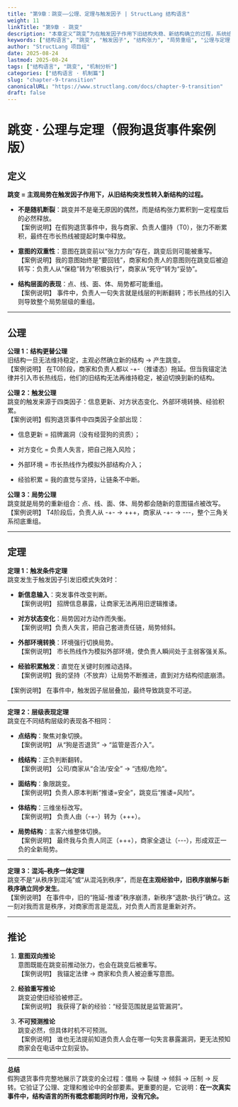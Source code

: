 ```yaml
---
title: "第9章：跳变——公理、定理与触发因子 | StructLang 结构语言"
weight: 11
linkTitle: "第9章 · 跳变"
description: "本章定义“跳变”为在触发因子作用下旧结构失稳、新结构确立的过程，系统给出公理与定理，并用真实案例展示点/线/面/体/局势各层的重组机制与不可逆条件。"
keywords: ["结构语言", "跳变", "触发因子", "结构张力", "局势重组", "公理与定理", "因果印象"]
author: "StructLang 项目组"
date: 2025-08-24
lastmod: 2025-08-24
tags: ["结构语言", "跳变", "机制分析"]
categories: ["结构语言 · 机制篇"]
slug: "chapter-9-transition"
canonicalURL: "https://www.structlang.com/docs/chapter-9-transition"
draft: false
---
```

# 跳变 · 公理与定理（假狗退货事件案例版）

## 定义

**跳变 = 主观局势在触发因子作用下，从旧结构突发性转入新结构的过程。**

- **不是随机断裂**：跳变并不是毫无原因的偶然，而是结构张力累积到一定程度后的必然释放。  
    【案例说明】在假狗退货事件中，我与商家、负责人僵持（T0），张力不断累积，最终在市长热线被提起时集中释放。
    
- **意图的双重性**：意图在跳变前以“张力方向”存在，跳变后则可能被重写。  
    【案例说明】我的意图始终是“要回钱”，商家和负责人的意图则在跳变后被迫转写：负责人从“保稳”转为“积极执行”，商家从“死守”转为“妥协”。
    
- **结构层面的表现**：点、线、面、体、局势都可能重组。  
    【案例说明】 事件中，负责人一句失言就是线层的判断翻转；市长热线的引入则导致整个局势层级的重组。
    

---

## 公理

**公理 1：结构更替公理**  
旧结构一旦无法维持稳定，主观必然确立新的结构 → 产生跳变。  
【案例说明】 在T0阶段，商家和负责人都以 -+-（推诿态）拖延。但当我锚定法律并引入市长热线后，他们的旧结构无法再维持稳定，被迫切换到新的结构。

**公理 2：触发公理**  
跳变的触发来源于四类因子：信息更新、对方状态变化、外部环境转换、经验积累。  
【案例说明】假狗退货事件中四类因子全部出现：

- 信息更新 = 招牌漏洞（没有经营狗的资质）；
    
- 对方变化 = 负责人失言，把自己拖入风险；
    
- 外部环境 = 市长热线作为模拟外部结构介入；
    
- 经验积累 = 我的直觉与坚持，让链条不中断。
    

**公理 3：局势公理**  
跳变就是局势的重新组合：点、线、面、体、局势都会随新的意图锚点被改写。  
【案例说明】 T4阶段后，负责人从 -+- → +++，商家从 -+- → ---，整个三角关系彻底重组。

---

## 定理

**定理 1：触发条件定理**  
跳变发生于触发因子引发旧模式失效时：

- **新信息输入**：突发事件改变判断。  
    【案例说明】 招牌信息暴露，让商家无法再用旧逻辑推诿。
    
- **对方状态变化**：局势因对方动作而失衡。  
    【案例说明】负责人失言，把自己套进责任链，局势倾斜。
    
- **外部环境转换**：环境强行切换局势。  
    【案例说明】 市长热线作为模拟外部环境，使负责人瞬间处于主弱客强关系。
    
- **经验积累触发**：直觉在关键时刻推动选择。  
    【案例说明】我的坚持（不放弃）让局势不断推进，直到对方结构彻底崩溃。
    

【案例说明】 在事件中，触发因子层层叠加，最终导致跳变不可逆。

---

**定理 2：层级表现定理**  
跳变在不同结构层级的表现各不相同：

- **点结构**：聚焦对象切换。  
    【案例说明】 从“狗是否退货” → “监管是否介入”。
    
- **线结构**：正负判断翻转。  
    【案例说明】 公司/商家从“合法/安全” → “违规/危险”。
    
- **面结构**：象限跳变。  
    【案例说明】负责人原本判断“推诿=安全”，跳变后“推诿=风险”。
    
- **体结构**：三维坐标改写。  
    【案例说明】 负责人由（-+-）转为（+++）。
    
- **局势结构**：主客六维整体切换。  
    【案例说明】 最终我与负责人同正（+++），商家全退让（---），形成双正一负的全新局势。
    

---

**定理 3：混沌–秩序一体定理**  
跳变不是“从秩序到混沌”或“从混沌到秩序”，而是**在主观经验中，旧秩序崩解与新秩序确立同步发生**。  
【案例说明】 在事件中，旧的“拖延-推诿”秩序崩溃，新秩序“退款-执行”确立。这一刻对我而言是秩序，对商家而言是混乱，对负责人而言是重新对齐。

---

## 推论

1. **意图双向推论**  
    意图既能在跳变前推动张力，也会在跳变后被重写。  
    【案例说明】 我锚定法律 → 商家和负责人被迫重写意图。
    
2. **经验重写推论**  
    跳变迫使旧经验被修正。  
    【案例说明】 我获得了新的经验：“经营范围就是监管漏洞”。
    
3. **不可预测推论**  
    跳变必然，但具体时机不可预测。  
    【案例说明】 谁也无法提前知道负责人会在哪一句失言暴露漏洞，更无法预知商家会在电话中立刻妥协。
    

---

**总结**  
假狗退货事件完整地展示了跳变的全过程：僵局 → 裂缝 → 倾斜 → 压制 → 反转。它验证了公理、定理和推论中的全部要素。更重要的是，它说明：**在一次真实事件中，结构语言的所有概念都能同时作用，没有冗余。**